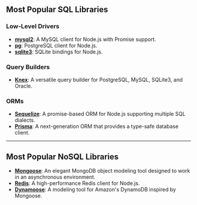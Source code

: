 ## Most Popular SQL Libraries

### Low-Level Drivers

- **[mysql2](https://github.com/sidorares/node-mysql2)**: A MySQL client for Node.js with Promise support.
- **[pg](https://github.com/brianc/node-postgres)**: PostgreSQL client for Node.js.
- **[sqlite3](https://github.com/TryGhost/node-sqlite3)**: SQLite bindings for Node.js.

### Query Builders

- **[Knex](https://github.com/knex/knex)**: A versatile query builder for PostgreSQL, MySQL, SQLite3, and Oracle.

### ORMs

- **[Sequelize](https://github.com/sequelize/sequelize)**: A promise-based ORM for Node.js supporting multiple SQL dialects.
- **[Prisma](https://github.com/prisma/prisma)**: A next-generation ORM that provides a type-safe database client.

------

## Most Popular NoSQL Libraries

- **[Mongoose](https://github.com/Automattic/mongoose)**: An elegant MongoDB object modeling tool designed to work in an asynchronous environment.
- **[Redis](https://github.com/redis/node-redis)**: A high-performance Redis client for Node.js.
- **[Dynamoose](https://github.com/dynamoose/dynamoose)**: A modeling tool for Amazon's DynamoDB inspired by Mongoose.